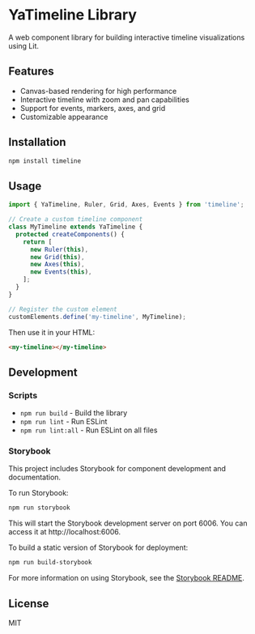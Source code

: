 # YaTimeline Library

A web component library for building interactive timeline visualizations using Lit.

## Features

- Canvas-based rendering for high performance
- Interactive timeline with zoom and pan capabilities
- Support for events, markers, axes, and grid
- Customizable appearance

## Installation

```bash
npm install timeline
```

## Usage

```typescript
import { YaTimeline, Ruler, Grid, Axes, Events } from 'timeline';

// Create a custom timeline component
class MyTimeline extends YaTimeline {
  protected createComponents() {
    return [
      new Ruler(this),
      new Grid(this),
      new Axes(this),
      new Events(this),
    ];
  }
}

// Register the custom element
customElements.define('my-timeline', MyTimeline);
```

Then use it in your HTML:

```html
<my-timeline></my-timeline>
```

## Development

### Scripts

- `npm run build` - Build the library
- `npm run lint` - Run ESLint
- `npm run lint:all` - Run ESLint on all files

### Storybook

This project includes Storybook for component development and documentation.

To run Storybook:

```bash
npm run storybook
```

This will start the Storybook development server on port 6006. You can access it at http://localhost:6006.

To build a static version of Storybook for deployment:

```bash
npm run build-storybook
```

For more information on using Storybook, see the [Storybook README](.storybook/README.md).

## License

MIT

